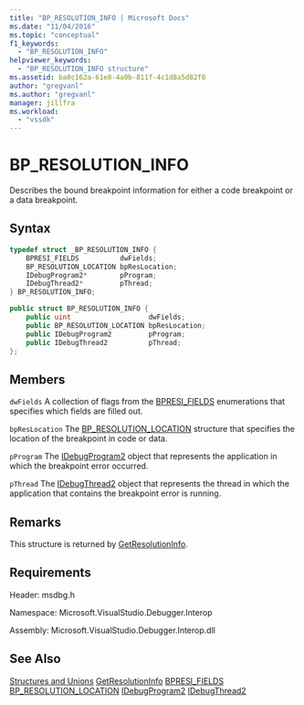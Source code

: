 ```yaml
---
title: "BP_RESOLUTION_INFO | Microsoft Docs"
ms.date: "11/04/2016"
ms.topic: "conceptual"
f1_keywords:
  - "BP_RESOLUTION_INFO"
helpviewer_keywords:
  - "BP_RESOLUTION_INFO structure"
ms.assetid: ba0c162a-61e8-4a0b-811f-4c1d8a5d82f0
author: "gregvanl"
ms.author: "gregvanl"
manager: jillfra
ms.workload:
  - "vssdk"
---
```

# BP_RESOLUTION_INFO
Describes the bound breakpoint information for either a code breakpoint or a data breakpoint.

## Syntax

```cpp
typedef struct _BP_RESOLUTION_INFO {
    BPRESI_FIELDS          dwFields;
    BP_RESOLUTION_LOCATION bpResLocation;
    IDebugProgram2*        pProgram;
    IDebugThread2*         pThread;
} BP_RESOLUTION_INFO;
```

```csharp
public struct BP_RESOLUTION_INFO {
    public uint                   dwFields;
    public BP_RESOLUTION_LOCATION bpResLocation;
    public IDebugProgram2         pProgram;
    public IDebugThread2          pThread;
};
```

## Members
`dwFields`
A collection of flags from the [BPRESI_FIELDS](../../../extensibility/debugger/reference/bpresi-fields.md) enumerations that specifies which fields are filled out.

`bpResLocation`
The [BP_RESOLUTION_LOCATION](../../../extensibility/debugger/reference/bp-resolution-location.md) structure that specifies the location of the breakpoint in code or data.

`pProgram`
The [IDebugProgram2](../../../extensibility/debugger/reference/idebugprogram2.md) object that represents the application in which the breakpoint error occurred.

`pThread`
The [IDebugThread2](../../../extensibility/debugger/reference/idebugthread2.md) object that represents the thread in which the application that contains the breakpoint error is running.

## Remarks
This structure is returned by [GetResolutionInfo](../../../extensibility/debugger/reference/idebugbreakpointresolution2-getresolutioninfo.md).

## Requirements
Header: msdbg.h

Namespace: Microsoft.VisualStudio.Debugger.Interop

Assembly: Microsoft.VisualStudio.Debugger.Interop.dll

## See Also
[Structures and Unions](../../../extensibility/debugger/reference/structures-and-unions.md)
[GetResolutionInfo](../../../extensibility/debugger/reference/idebugbreakpointresolution2-getresolutioninfo.md)
[BPRESI_FIELDS](../../../extensibility/debugger/reference/bpresi-fields.md)
[BP_RESOLUTION_LOCATION](../../../extensibility/debugger/reference/bp-resolution-location.md)
[IDebugProgram2](../../../extensibility/debugger/reference/idebugprogram2.md)
[IDebugThread2](../../../extensibility/debugger/reference/idebugthread2.md)
